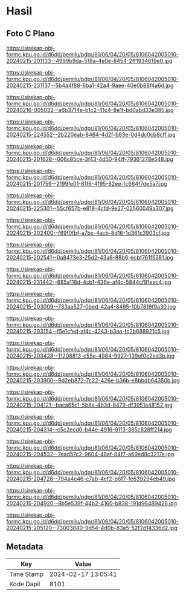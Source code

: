 # Hasil

## Foto C Plano

https://sirekap-obj-formc.kpu.go.id/d6dd/pemilu/pdpr/81/06/04/20/05/8106042005010-20240215-201133--4999b9da-518a-4e0e-8454-2ff1934619e0.jpg

https://sirekap-obj-formc.kpu.go.id/d6dd/pemilu/pdpr/81/06/04/20/05/8106042005010-20240215-231137--5b4a4f88-6ba1-42a4-9aee-40e0b88f4a6d.jpg

https://sirekap-obj-formc.kpu.go.id/d6dd/pemilu/pdpr/81/06/04/20/05/8106042005010-20240216-005032--a6b3714e-b1c2-41c4-8e1f-bd0abd33e385.jpg

https://sirekap-obj-formc.kpu.go.id/d6dd/pemilu/pdpr/81/06/04/20/05/8106042005010-20240215-224552--2b220eab-8464-4d2f-b83e-0d4dc0cb8cff.jpg

https://sirekap-obj-formc.kpu.go.id/d6dd/pemilu/pdpr/81/06/04/20/05/8106042005010-20240215-201628--006c85ce-3f43-4d50-94ff-79361278e548.jpg

https://sirekap-obj-formc.kpu.go.id/d6dd/pemilu/pdpr/81/06/04/20/05/8106042005010-20240215-201759--2199fe01-81f6-4195-82ee-fc664f7de5a7.jpg

https://sirekap-obj-formc.kpu.go.id/d6dd/pemilu/pdpr/81/06/04/20/05/8106042005010-20240215-225301--55cf657b-e818-4cfd-9e27-02560049a307.jpg

https://sirekap-obj-formc.kpu.go.id/d6dd/pemilu/pdpr/81/06/04/20/05/8106042005010-20240215-202400--f69f0fbf-a7bc-4acb-8d16-1d361c3903cf.jpg

https://sirekap-obj-formc.kpu.go.id/d6dd/pemilu/pdpr/81/06/04/20/05/8106042005010-20240215-202541--0a8473e3-25d2-43a6-88b6-ecbf761f5381.jpg

https://sirekap-obj-formc.kpu.go.id/d6dd/pemilu/pdpr/81/06/04/20/05/8106042005010-20240215-231442--685a118d-4cb1-436e-af4c-5844cf91eec4.jpg

https://sirekap-obj-formc.kpu.go.id/d6dd/pemilu/pdpr/81/06/04/20/05/8106042005010-20240215-203009--733aa527-0bed-42a4-8495-10b7819f9a30.jpg

https://sirekap-obj-formc.kpu.go.id/d6dd/pemilu/pdpr/81/06/04/20/05/8106042005010-20240215-203154--f5e1cfed-af4c-4243-b3aa-fc2b688921c5.jpg

https://sirekap-obj-formc.kpu.go.id/d6dd/pemilu/pdpr/81/06/04/20/05/8106042005010-20240215-203428--11208813-c55e-4984-9927-139ef0c2ed3b.jpg

https://sirekap-obj-formc.kpu.go.id/d6dd/pemilu/pdpr/81/06/04/20/05/8106042005010-20240215-203900--9d2eb872-7c22-426e-b36b-e8bbdb64350b.jpg

https://sirekap-obj-formc.kpu.go.id/d6dd/pemilu/pdpr/81/06/04/20/05/8106042005010-20240215-204121--baca65c1-5b8e-4b3d-8479-df3951a48152.jpg

https://sirekap-obj-formc.kpu.go.id/d6dd/pemilu/pdpr/81/06/04/20/05/8106042005010-20240215-204314--c5c2ecd0-b44e-4916-91f3-385c828ff214.jpg

https://sirekap-obj-formc.kpu.go.id/d6dd/pemilu/pdpr/81/06/04/20/05/8106042005010-20240215-204532--7ead57c2-9604-48af-84f7-a69ed8c3217e.jpg

https://sirekap-obj-formc.kpu.go.id/d6dd/pemilu/pdpr/81/06/04/20/05/8106042005010-20240215-204728--794a4e46-c7ab-4ef2-b6f7-fe639294eb49.jpg

https://sirekap-obj-formc.kpu.go.id/d6dd/pemilu/pdpr/81/06/04/20/05/8106042005010-20240215-204920--8b5e539f-44b2-4160-b838-191d96489426.jpg

https://sirekap-obj-formc.kpu.go.id/d6dd/pemilu/pdpr/81/06/04/20/05/8106042005010-20240215-205120--73003840-9d54-4d0b-83a5-52f2d14336d2.jpg


## Metadata

| Key        | Value               |
| ---------- | ------------------- |
| Time Stamp | 2024-02-17 13:05:41 |
| Kode Dapil | 8101                |



